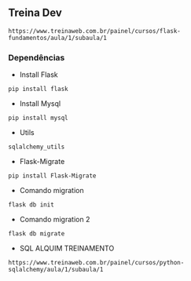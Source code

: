 ## Treina Dev

```
https://www.treinaweb.com.br/painel/cursos/flask-fundamentos/aula/1/subaula/1
```

### Dependências

* Install Flask
```
pip install flask
```

* Install Mysql
```
pip install mysql
```

* Utils
```
sqlalchemy_utils
```

* Flask-Migrate
```
pip install Flask-Migrate
```

* Comando migration
```
flask db init
```

* Comando migration 2
```
flask db migrate
```

* SQL ALQUIM TREINAMENTO
```
https://www.treinaweb.com.br/painel/cursos/python-sqlalchemy/aula/1/subaula/1
```